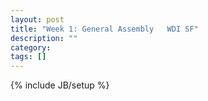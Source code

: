 ```yaml
---
layout: post
title: "Week 1: General Assembly   WDI SF"
description: ""
category: 
tags: []
---
```

{% include JB/setup %}
